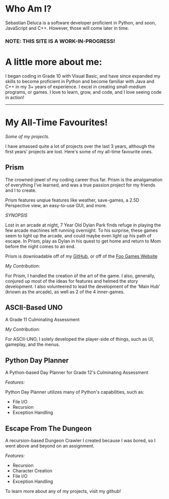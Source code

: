 # Who Am I?
 Sebastian Deluca is a software developer proficient in Python, and soon, JavaScript and C++. However, those will come later in time.
 
 ### NOTE: THIS SITE IS A WORK-IN-PROGRESS!

# A little more about me:
I began coding in Grade 10 with Visual Basic, and have since expanded my skills to become proficient in Python and become familiar with Java and C++ in my 3+ years of experience. I excel in creating small-medium programs, or games. I love to learn, grow, and code, and I love seeing code in action!

---


# My All-Time Favourites!

_Some of my projects._

I have amassed quite a lot of projects over the last 3 years, although the first years' projects are lost. Here's some of my all-time favourite ones.

## Prism
The crowned-jewel of my coding career thus far. Prism is the amalgamation of everything I've learned, and was a true passion project for my friends and I to create.

Prism features unqiue features like weather, save-games, a 2.5D Perspective view, an easy-to-use GUI, and more.

_SYNOPSIS_

Lost in an arcade at night, 7 Year Old Dylan Park finds refuge in playing the few arcade machines left running overnight. To his surprise, these games seem to light up the arcade, and could maybe even light up his path of escape. In Prism, play as Dylan in his quest to get home and return to Mom before the night comes to an end.

Prism is downloadable off of my [GitHub](https://github.com/sebastiandeluca/Prism), or off of the [Foo Games Website](https://www.sites.google.com/view/foogames)

_My Contribution:_

For Prism, I handled the creation of the art of the game. I also, generally, conjured up most of the ideas for features and helmed the story development. I also volunteered to lead the development of the 'Main Hub' (known as the arcade), as well as 2 of the 4 inner-games.

## ASCII-Based UNO
A Grade 11 Culminating Assessment

_My Contribution:_

For ASCII-UNO, I solely developed the player-side of things, such as UI, gameplay, and the menus.

## Python Day Planner
A Python-based Day Planner for Grade 12's Culminating Assessment

_Features:_

Python Day Planner utilizes many of Python's capabilities, such as:
 - File I/O
 - Recursion
 - Exception Handling
 
 ## Escape From The Dungeon
 A recursion-based Dungeon Crawler I created because I was bored, so I went above and beyond on an assignment.
 
 _Features:_
 
 - Recursion
 - Character Creation
 - File I/O
 - Exception Handling
 
To learn more about any of my projects, visit my github!

